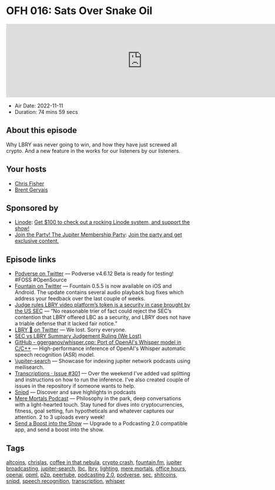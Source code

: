 # OFH 016: Sats Over Snake Oil

<iframe src="https://player.fireside.fm/v2/MkcqFyfv+Utx19hFX?theme=dark" width="740" height="200" frameborder="0" scrolling="no"></iframe>

* Air Date: 2022-11-11
* Duration: 74 mins 59 secs

## About this episode

Why LBRY was never going to win, and how they have just screwed all crypto. And a new feature in the works for our listeners by our listeners.

## Your hosts
* [Chris Fisher](https://www.officehours.hair//hosts/chrislas)
* [Brent Gervais](https://www.officehours.hair//hosts/brentgervais)

## Sponsored by

  * [Linode](https://linode.com/jupiter): [Get $100 to check out a rocking Linode system, and support the show!](https://linode.com/jupiter)
  * [Join the Party! The Jupiter Membership Party](https://www.jupiter.party/): [Join the party and get exclusive content. ](https://www.jupiter.party/)



## Episode links

  * [Podverse on Twitter](https://twitter.com/Podverse/status/1589786396440793095 "Podverse on Twitter") — Podverse v4.6.12 Beta is ready for testing! #FOSS #OpenSource
  * [Fountain on Twitter](https://twitter.com/fountain_app/status/1589316352233603072 "Fountain on Twitter") — Fountain 0.5.5 is now available on iOS and Android. The update contains several audio playback bug fixes which address your feedback over the last couple of weeks. 
  * [Judge rules LBRY video platform’s token is a security in case brought by the US SEC](https://cointelegraph.com/news/judge-rules-lbry-video-platform-s-token-is-a-security-in-case-brought-by-the-us-sec "Judge rules LBRY video platform’s token is a security in case brought by the US SEC") — “No reasonable trier of fact could reject the SEC’s contention that LBRY offered LBC as a security, and LBRY does not have a triable defense that it lacked fair notice.” 
  * [LBRY 🚀 on Twitter](https://twitter.com/LBRYcom/status/1589645453091827712 "LBRY 🚀 on Twitter") — We lost. Sorry everyone.
  * [SEC vs LBRY Summary Judgement Ruling (We Lost)](https://odysee.com/@lbry:3f/secvslbrysummaryjudgementruling:a "SEC vs LBRY Summary Judgement Ruling \(We Lost\)")
  * [GitHub - ggerganov/whisper.cpp: Port of OpenAI's Whisper model in C/C++](https://github.com/ggerganov/whisper.cpp "GitHub - ggerganov/whisper.cpp: Port of OpenAI's Whisper model in C/C++") — High-performance inference of OpenAI's Whisper automatic speech recognition (ASR) model.
  * [\jupiter-search](https://github.com/FlakM/jupiter-search "\\jupiter-search") — Showcase for indexing jupiter network podcasts using meilisearch. 
  * [Transcriptions · Issue #301](https://github.com/JupiterBroadcasting/jupiterbroadcasting.com/issues/301 "Transcriptions · Issue #301") — Over the weekend I've added vad splitting and instructions on how to run the inference. I've also created couple of issues in the repository if someone wants to help.
  * [Snipd](https://www.snipd.com/ "Snipd") — Discover and save highlights in podcasts
  * [Mere Mortals Podcast](https://www.meremortalspodcast.com/podcast "Mere Mortals Podcast") — Philosophy in the park, deep conversations with a light-hearted touch. Stay tuned for dives into cryptocurrencies, fitness, goal setting, fun hypotheticals and whatever captures our attention. 2 to 3 uploads every week!
  * [Send a Boost into the Show](https://podcastindex.org/apps?appTypes=app&elements=Value "Send a Boost into the Show") — Upgrade to a Podcasting 2.0 compatible app, and send a boost into the show.



## Tags

[altcoins](https://www.officehours.hair//tags/altcoins), [chrislas](https://www.officehours.hair//tags/chrislas), [coffee in that nebula](https://www.officehours.hair//tags/coffee%20in%20that%20nebula), [crypto crash](https://www.officehours.hair//tags/crypto%20crash), [fountain.fm](https://www.officehours.hair//tags/fountain.fm), [jupiter broadcasting](https://www.officehours.hair//tags/jupiter%20broadcasting), [jupiter-search](https://www.officehours.hair//tags/jupiter-search), [lbc](https://www.officehours.hair//tags/lbc), [lbry](https://www.officehours.hair//tags/lbry), [lighting](https://www.officehours.hair//tags/lighting), [mere mortals](https://www.officehours.hair//tags/mere%20mortals), [office hours](https://www.officehours.hair//tags/office%20hours), [openai](https://www.officehours.hair//tags/openai), [opml](https://www.officehours.hair//tags/opml), [p2p](https://www.officehours.hair//tags/p2p), [peertube](https://www.officehours.hair//tags/peertube), [podcasting 2.0](https://www.officehours.hair//tags/podcasting%202.0), [podverse](https://www.officehours.hair//tags/podverse), [sec](https://www.officehours.hair//tags/sec), [shitcoins](https://www.officehours.hair//tags/shitcoins), [snipd](https://www.officehours.hair//tags/snipd), [speech recognition](https://www.officehours.hair//tags/speech%20recognition), [transcription](https://www.officehours.hair//tags/transcription), [whisper](https://www.officehours.hair//tags/whisper)